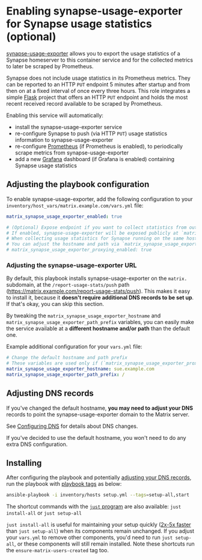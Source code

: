 # Enabling synapse-usage-exporter for Synapse usage statistics (optional)

[synapse-usage-exporter](https://github.com/loelkes/synapse-usage-exporter) allows you to export the usage statistics of a Synapse homeserver to this container service and for the collected metrics to later be scraped by Prometheus.

Synapse does not include usage statistics in its Prometheus metrics. They can be reported to an HTTP `PUT` endpoint 5 minutes after startup and from then on at a fixed interval of once every three hours. This role integrates a simple [Flask](https://flask.palletsprojects.com) project that offers an HTTP `PUT` endpoint and holds the most recent received record available to be scraped by Prometheus.

Enabling this service will automatically:

- install the synapse-usage-exporter service
- re-configure Synapse to push (via HTTP `PUT`) usage statistics information to synapse-usage-exporter
- re-configure [Prometheus](./configuring-playbook-prometheus-grafana.md) (if Prometheus is enabled), to periodically scrape metrics from synapse-usage-exporter
- add a new [Grafana](./configuring-playbook-prometheus-grafana.md) dashboard (if Grafana is enabled) containing Synapse usage statistics

## Adjusting the playbook configuration

To enable synapse-usage-exporter, add the following configuration to your `inventory/host_vars/matrix.example.com/vars.yml` file:

```yaml
matrix_synapse_usage_exporter_enabled: true

# (Optional) Expose endpoint if you want to collect statistics from outside (from other homeservers).
# If enabled, synapse-usage-exporter will be exposed publicly at `matrix.example.com/report-usage-stats/push`.
# When collecting usage statistics for Synapse running on the same host, you don't need to enable this.
# You can adjust the hostname and path via `matrix_synapse_usage_exporter_hostname` and `matrix_synapse_usage_exporter_path_prefix`.
# matrix_synapse_usage_exporter_proxying_enabled: true
```

### Adjusting the synapse-usage-exporter URL

By default, this playbook installs synapse-usage-exporter on the `matrix.` subdomain, at the `/report-usage-stats/push` path (https://matrix.example.com/report-usage-stats/push). This makes it easy to install it, because it **doesn't require additional DNS records to be set up**. If that's okay, you can skip this section.

By tweaking the `matrix_synapse_usage_exporter_hostname` and `matrix_synapse_usage_exporter_path_prefix` variables, you can easily make the service available at a **different hostname and/or path** than the default one.

Example additional configuration for your `vars.yml` file:

```yaml
# Change the default hostname and path prefix
# These variables are used only if (`matrix_synapse_usage_exporter_proxying_enabled: true`)
matrix_synapse_usage_exporter_hostname: sue.example.com
matrix_synapse_usage_exporter_path_prefix: /
```

## Adjusting DNS records

If you've changed the default hostname, **you may need to adjust your DNS** records to point the synapse-usage-exporter domain to the Matrix server.

See [Configuring DNS](configuring-dns.md) for details about DNS changes.

If you've decided to use the default hostname, you won't need to do any extra DNS configuration.

## Installing

After configuring the playbook and potentially [adjusting your DNS records](#adjusting-dns-records), run the playbook with [playbook tags](playbook-tags.md) as below:

<!-- NOTE: let this conservative command run (instead of install-all) to make it clear that failure of the command means something is clearly broken. -->
```sh
ansible-playbook -i inventory/hosts setup.yml --tags=setup-all,start
```

The shortcut commands with the [`just` program](just.md) are also available: `just install-all` or `just setup-all`

`just install-all` is useful for maintaining your setup quickly ([2x-5x faster](../CHANGELOG.md#2x-5x-performance-improvements-in-playbook-runtime) than `just setup-all`) when its components remain unchanged. If you adjust your `vars.yml` to remove other components, you'd need to run `just setup-all`, or these components will still remain installed. Note these shortcuts run the `ensure-matrix-users-created` tag too.

